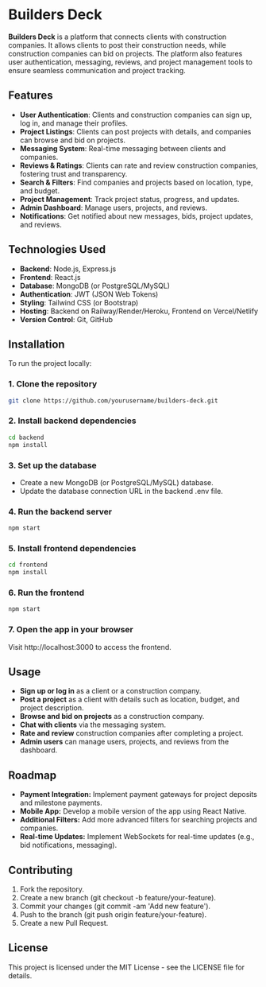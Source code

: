 # Builders Deck

**Builders Deck** is a platform that connects clients with construction companies. It allows clients to post their construction needs, while construction companies can bid on projects. The platform also features user authentication, messaging, reviews, and project management tools to ensure seamless communication and project tracking.

## Features

- **User Authentication**: Clients and construction companies can sign up, log in, and manage their profiles.
- **Project Listings**: Clients can post projects with details, and companies can browse and bid on projects.
- **Messaging System**: Real-time messaging between clients and companies.
- **Reviews & Ratings**: Clients can rate and review construction companies, fostering trust and transparency.
- **Search & Filters**: Find companies and projects based on location, type, and budget.
- **Project Management**: Track project status, progress, and updates.
- **Admin Dashboard**: Manage users, projects, and reviews.
- **Notifications**: Get notified about new messages, bids, project updates, and reviews.

## Technologies Used

- **Backend**: Node.js, Express.js
- **Frontend**: React.js
- **Database**: MongoDB (or PostgreSQL/MySQL)
- **Authentication**: JWT (JSON Web Tokens)
- **Styling**: Tailwind CSS (or Bootstrap)
- **Hosting**: Backend on Railway/Render/Heroku, Frontend on Vercel/Netlify
- **Version Control**: Git, GitHub

## Installation

To run the project locally:

### 1. Clone the repository
```bash
git clone https://github.com/yourusername/builders-deck.git 
```
### 2. Install backend dependencies
```bash
cd backend
npm install
```
### 3. Set up the database
- Create a new MongoDB (or PostgreSQL/MySQL) database.
- Update the database connection URL in the backend .env file.
### 4. Run the backend server
``` bash
npm start
```
### 5. Install frontend dependencies
```bash
cd frontend
npm install
```
### 6. Run the frontend
```bash
npm start
```
### 7. Open the app in your browser
Visit http://localhost:3000 to access the frontend.

## Usage
- **Sign up or log in** as a client or a construction company.
- **Post a project** as a client with details such as location, budget, and project description.
- **Browse and bid on projects** as a construction company.
- **Chat with clients** via the messaging system.
- **Rate and review** construction companies after completing a project.
- **Admin users** can manage users, projects, and reviews from the dashboard.
## Roadmap
- **Payment Integration:** Implement payment gateways for project deposits and milestone payments.
- **Mobile App:** Develop a mobile version of the app using React Native.
- **Additional Filters:** Add more advanced filters for searching projects and companies.
- **Real-time Updates:** Implement WebSockets for real-time updates (e.g., bid notifications, messaging).
## Contributing
1. Fork the repository.
2. Create a new branch (git checkout -b feature/your-feature).
3. Commit your changes (git commit -am 'Add new feature').
4. Push to the branch (git push origin feature/your-feature).
5. Create a new Pull Request.

## License
This project is licensed under the MIT License - see the LICENSE file for details.
